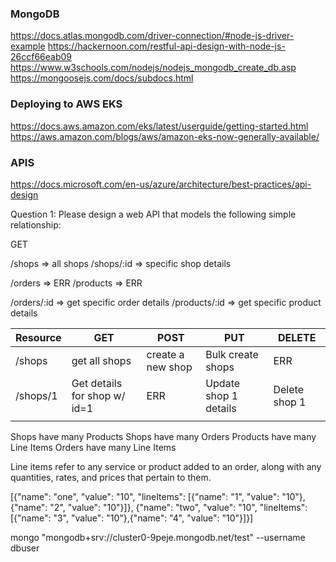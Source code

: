 ### MongoDB 
https://docs.atlas.mongodb.com/driver-connection/#node-js-driver-example
https://hackernoon.com/restful-api-design-with-node-js-26ccf66eab09
https://www.w3schools.com/nodejs/nodejs_mongodb_create_db.asp
https://mongoosejs.com/docs/subdocs.html

### Deploying to AWS EKS
https://docs.aws.amazon.com/eks/latest/userguide/getting-started.html
https://aws.amazon.com/blogs/aws/amazon-eks-now-generally-available/

### APIS
https://docs.microsoft.com/en-us/azure/architecture/best-practices/api-design

Question 1: Please design a web API that models the following simple relationship: 

GET 

/shops => all shops
/shops/:id => specific shop details

/orders => ERR
/products => ERR

/orders/:id => get specific order details
/products/:id => get specific product details


| Resource | GET                          | POST              | PUT                   | DELETE        |
|----------|------------------------------|-------------------|-----------------------|---------------|
| /shops   | get all shops                | create a new shop | Bulk create shops     | ERR           |
| /shops/1 | Get details for shop w/ id=1 | ERR               | Update shop 1 details | Delete shop 1 |
|          |                              |                   |                       |               |

Shops have many Products 
Shops have many Orders
Products have many Line Items
Orders have many Line Items

Line items refer to any service or product added to an order, along with any quantities, rates, and prices that pertain to them.


[{"name": "one", "value": "10", "lineItems": [{"name": "1", "value": "10"},{"name": "2", "value": "10"}]},
{"name": "two", "value": "10", "lineItems": [{"name": "3", "value": "10"},{"name": "4", "value": "10"}]}]

mongo "mongodb+srv://cluster0-9peje.mongodb.net/test" --username dbuser
